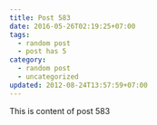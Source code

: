 ```yaml
---
title: Post 583
date: 2016-05-26T02:19:25+07:00
tags:
  - random post
  - post has 5
category:
  - random post
  - uncategorized
updated: 2012-08-24T13:57:59+07:00
---
```

This is content of post 583